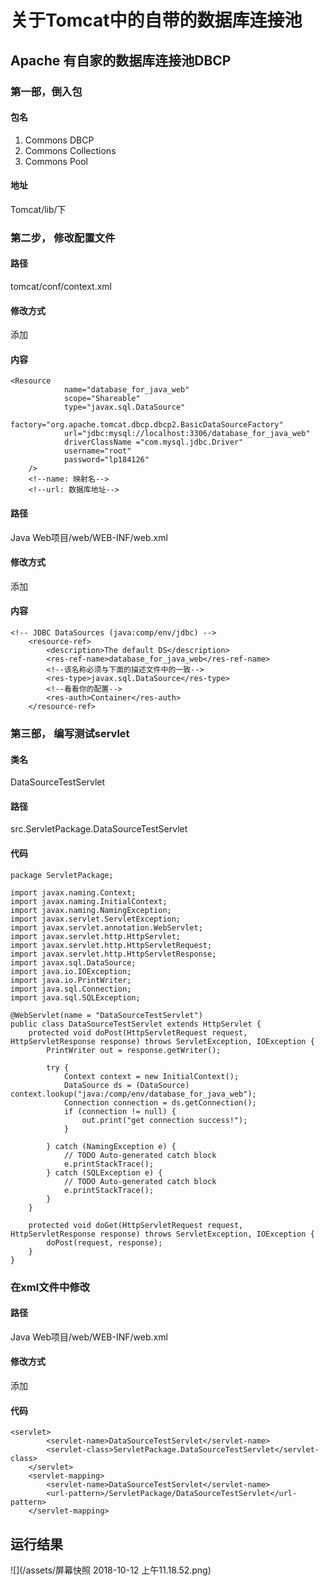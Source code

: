 # 关于Tomcat中的自带的数据库连接池
## Apache 有自家的数据库连接池DBCP
### 第一部，倒入包
#### 包名
1. Commons DBCP
2. Commons Collections
3. Commons Pool
#### 地址
Tomcat/lib/下
### 第二步， 修改配置文件
#### 路径
tomcat/conf/context.xml
#### 修改方式
添加
#### 内容
```
<Resource
            name="database_for_java_web"
            scope="Shareable"
            type="javax.sql.DataSource"
            factory="org.apache.tomcat.dbcp.dbcp2.BasicDataSourceFactory"
            url="jdbc:mysql://localhost:3306/database_for_java_web"
            driverClassName ="com.mysql.jdbc.Driver"
            username="root"
            password="lp184126"
    />
    <!--name: 映射名-->
    <!--url: 数据库地址-->
```
#### 路径
Java Web项目/web/WEB-INF/web.xml
#### 修改方式
添加
#### 内容

```
<!-- JDBC DataSources (java:comp/env/jdbc) -->
    <resource-ref>
        <description>The default DS</description>
        <res-ref-name>database_for_java_web</res-ref-name>
        <!--该名称必须与下面的描述文件中的一致-->
        <res-type>javax.sql.DataSource</res-type>
        <!--看看你的配置-->
        <res-auth>Container</res-auth>
    </resource-ref>
```

### 第三部， 编写测试servlet
#### 类名
DataSourceTestServlet
#### 路径
src.ServletPackage.DataSourceTestServlet
#### 代码
```
package ServletPackage;

import javax.naming.Context;
import javax.naming.InitialContext;
import javax.naming.NamingException;
import javax.servlet.ServletException;
import javax.servlet.annotation.WebServlet;
import javax.servlet.http.HttpServlet;
import javax.servlet.http.HttpServletRequest;
import javax.servlet.http.HttpServletResponse;
import javax.sql.DataSource;
import java.io.IOException;
import java.io.PrintWriter;
import java.sql.Connection;
import java.sql.SQLException;

@WebServlet(name = "DataSourceTestServlet")
public class DataSourceTestServlet extends HttpServlet {
    protected void doPost(HttpServletRequest request, HttpServletResponse response) throws ServletException, IOException {
        PrintWriter out = response.getWriter();

        try {
            Context context = new InitialContext();
            DataSource ds = (DataSource) context.lookup("java:/comp/env/database_for_java_web");
            Connection connection = ds.getConnection();
            if (connection != null) {
                out.print("get connection success!");
            }

        } catch (NamingException e) {
            // TODO Auto-generated catch block
            e.printStackTrace();
        } catch (SQLException e) {
            // TODO Auto-generated catch block
            e.printStackTrace();
        }
    }

    protected void doGet(HttpServletRequest request, HttpServletResponse response) throws ServletException, IOException {
        doPost(request, response);
    }
}
```
### 在xml文件中修改
#### 路径
Java Web项目/web/WEB-INF/web.xml
#### 修改方式
添加
#### 代码
```
<servlet>
        <servlet-name>DataSourceTestServlet</servlet-name>
        <servlet-class>ServletPackage.DataSourceTestServlet</servlet-class>
    </servlet>
    <servlet-mapping>
        <servlet-name>DataSourceTestServlet</servlet-name>
        <url-pattern>/ServletPackage/DataSourceTestServlet</url-pattern>
    </servlet-mapping>
```
## 运行结果
![](/assets/屏幕快照 2018-10-12 上午11.18.52.png)